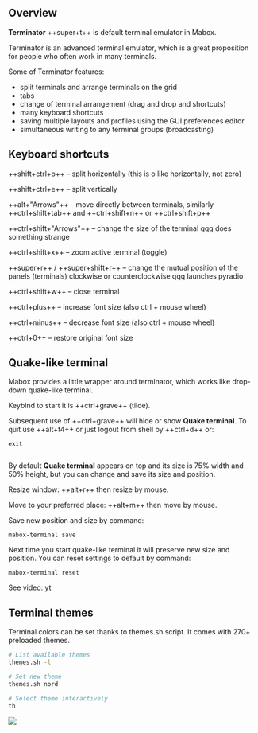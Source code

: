 
<div class="gal1">
    <a href="../../img/terminator-split.jpg" title="Terminator"><img src="../../img/terminator-split.jpg" alt="" /></a>
</div>


## Overview

**Terminator** ++super+t++ is default terminal emulator in Mabox.

Terminator is an advanced terminal emulator, which is a great proposition for people who often work in many terminals.

Some of Terminator features:

- split terminals and arrange terminals on the grid
- tabs
- change of terminal arrangement (drag and drop and shortcuts)
- many keyboard shortcuts
- saving multiple layouts and profiles using the GUI preferences editor
- simultaneous writing to any terminal groups (broadcasting)


## Keyboard shortcuts
++shift+ctrl+o++ – split horizontally (this is o like horizontally, not zero)

++shift+ctrl+e++ – split vertically

++alt+"Arrows"++ – move directly between terminals, similarly ++ctrl+shift+tab++ and ++ctrl+shift+n++ or ++ctrl+shift+p++

++ctrl+shift+"Arrows"++ – change the size of the terminal
qqq does something strange

++ctrl+shift+x++ – zoom active terminal (toggle)

++super+r++ / ++super+shift+r++ – change the mutual position of the panels (terminals) clockwise or counterclockwise
qqq launches pyradio

++ctrl+shift+w++ – close terminal

++ctrl+plus++ – increase font size (also ctrl + mouse wheel)

++ctrl+minus++ – decrease font size (also ctrl + mouse wheel)

++ctrl+0++ – restore original font size


## Quake-like terminal
Mabox provides a little wrapper around terminator, which works like drop-down quake-like terminal.

Keybind to start it is ++ctrl+grave++ (tilde).

Subsequent use of ++ctrl+grave++ will hide or show **Quake terminal**.
To quit use ++alt+f4++ or just logout from shell by ++ctrl+d++ or:
```
exit
```

<div class="gal1">
    <a href="../../img/mabox-terminal.jpg" title="Quake-like terminal wrapper"><img src="../../img/mabox-terminal.jpg" alt="" /></a>
</div>


By default **Quake terminal** appears on top and its size is 75% width and 50% height, but you can change and save its size and position.

Resize window: ++alt+r++ then resize by mouse.

Move to your preferred place: ++alt+m++ then move by mouse.

Save new position and size by command:
```
mabox-terminal save
```
Next time you start quake-like terminal it will preserve new size and position.
You can reset settings to default by command:
```
mabox-terminal reset
```
See video: <a class="videolink" href="https://www.youtube.com/watch?v=tpwxkc5neZo">yt</a>

## Terminal themes
Terminal colors can be set thanks to themes.sh script.
It comes with 270+ preloaded themes.

```bash
# List available themes
themes.sh -l

# Set new theme
themes.sh nord

# Select theme interactively
th

```

![](../../img/terminal-theme.gif)
